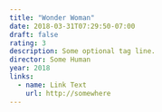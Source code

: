 ```yaml
---
title: "Wonder Woman"
date: 2018-03-31T07:29:50-07:00
draft: false
rating: 3
description: Some optional tag line.
director: Some Human
year: 2018
links:
  - name: Link Text
    url: http://somewhere
---
```

